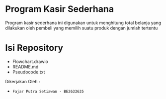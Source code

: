 # Program Kasir Sederhana

Program kasir sederhana ini digunakan untuk menghitung total belanja yang dilakukan oleh pembeli yang memilih suatu produk dengan jumlah tertentu

# Isi Repository
- Flowchart.drawio
- README.md
- Pseudocode.txt

Dikerjakan Oleh : 
- `Fajar Putra Setiawan - BE2633635`
